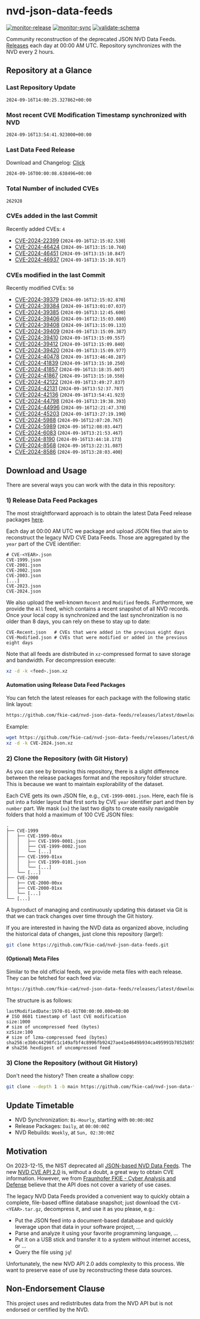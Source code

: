 # nvd-json-data-feeds

[![monitor-release](https://github.com/fkie-cad/nvd-json-data-feeds/actions/workflows/monitor_release.yml/badge.svg)](https://github.com/fkie-cad/nvd-json-data-feeds/actions/workflows/monitor_release.yml)
[![monitor-sync](https://github.com/fkie-cad/nvd-json-data-feeds/actions/workflows/monitor_sync.yml/badge.svg)](https://github.com/fkie-cad/nvd-json-data-feeds/actions/workflows/monitor_sync.yml)
[![validate-schema](https://github.com/fkie-cad/nvd-json-data-feeds/actions/workflows/validate_schema.yml/badge.svg)](https://github.com/fkie-cad/nvd-json-data-feeds/actions/workflows/validate_schema.yml)

Community reconstruction of the deprecated JSON NVD Data Feeds.
[Releases](https://github.com/fkie-cad/nvd-json-data-feeds/releases/latest) each day at 00:00 AM UTC.
Repository synchronizes with the NVD every 2 hours.

## Repository at a Glance

### Last Repository Update

```plain
2024-09-16T14:00:25.327862+00:00
```

### Most recent CVE Modification Timestamp synchronized with NVD

```plain
2024-09-16T13:54:41.923000+00:00
```

### Last Data Feed Release

Download and Changelog: [Click](https://github.com/fkie-cad/nvd-json-data-feeds/releases/latest)

```plain
2024-09-16T00:00:08.638496+00:00
```

### Total Number of included CVEs

```plain
262928
```

### CVEs added in the last Commit

Recently added CVEs: `4`

- [CVE-2024-22399](CVE-2024/CVE-2024-223xx/CVE-2024-22399.json) (`2024-09-16T12:15:02.530`)
- [CVE-2024-46424](CVE-2024/CVE-2024-464xx/CVE-2024-46424.json) (`2024-09-16T13:15:10.760`)
- [CVE-2024-46451](CVE-2024/CVE-2024-464xx/CVE-2024-46451.json) (`2024-09-16T13:15:10.847`)
- [CVE-2024-46937](CVE-2024/CVE-2024-469xx/CVE-2024-46937.json) (`2024-09-16T13:15:10.917`)


### CVEs modified in the last Commit

Recently modified CVEs: `50`

- [CVE-2024-39379](CVE-2024/CVE-2024-393xx/CVE-2024-39379.json) (`2024-09-16T12:15:02.870`)
- [CVE-2024-39384](CVE-2024/CVE-2024-393xx/CVE-2024-39384.json) (`2024-09-16T13:01:07.037`)
- [CVE-2024-39385](CVE-2024/CVE-2024-393xx/CVE-2024-39385.json) (`2024-09-16T13:12:45.600`)
- [CVE-2024-39406](CVE-2024/CVE-2024-394xx/CVE-2024-39406.json) (`2024-09-16T12:15:03.080`)
- [CVE-2024-39408](CVE-2024/CVE-2024-394xx/CVE-2024-39408.json) (`2024-09-16T13:15:09.133`)
- [CVE-2024-39409](CVE-2024/CVE-2024-394xx/CVE-2024-39409.json) (`2024-09-16T13:15:09.387`)
- [CVE-2024-39410](CVE-2024/CVE-2024-394xx/CVE-2024-39410.json) (`2024-09-16T13:15:09.557`)
- [CVE-2024-39412](CVE-2024/CVE-2024-394xx/CVE-2024-39412.json) (`2024-09-16T13:15:09.840`)
- [CVE-2024-39420](CVE-2024/CVE-2024-394xx/CVE-2024-39420.json) (`2024-09-16T13:15:09.977`)
- [CVE-2024-40478](CVE-2024/CVE-2024-404xx/CVE-2024-40478.json) (`2024-09-16T13:46:40.287`)
- [CVE-2024-41839](CVE-2024/CVE-2024-418xx/CVE-2024-41839.json) (`2024-09-16T13:15:10.250`)
- [CVE-2024-41857](CVE-2024/CVE-2024-418xx/CVE-2024-41857.json) (`2024-09-16T13:18:35.007`)
- [CVE-2024-41867](CVE-2024/CVE-2024-418xx/CVE-2024-41867.json) (`2024-09-16T13:15:10.550`)
- [CVE-2024-42122](CVE-2024/CVE-2024-421xx/CVE-2024-42122.json) (`2024-09-16T13:49:27.837`)
- [CVE-2024-42131](CVE-2024/CVE-2024-421xx/CVE-2024-42131.json) (`2024-09-16T13:52:37.707`)
- [CVE-2024-42136](CVE-2024/CVE-2024-421xx/CVE-2024-42136.json) (`2024-09-16T13:54:41.923`)
- [CVE-2024-44798](CVE-2024/CVE-2024-447xx/CVE-2024-44798.json) (`2024-09-16T13:19:38.393`)
- [CVE-2024-44996](CVE-2024/CVE-2024-449xx/CVE-2024-44996.json) (`2024-09-16T12:21:47.370`)
- [CVE-2024-45203](CVE-2024/CVE-2024-452xx/CVE-2024-45203.json) (`2024-09-16T13:27:19.190`)
- [CVE-2024-5988](CVE-2024/CVE-2024-59xx/CVE-2024-5988.json) (`2024-09-16T12:07:20.767`)
- [CVE-2024-5989](CVE-2024/CVE-2024-59xx/CVE-2024-5989.json) (`2024-09-16T12:08:03.447`)
- [CVE-2024-6083](CVE-2024/CVE-2024-60xx/CVE-2024-6083.json) (`2024-09-16T13:21:53.467`)
- [CVE-2024-8190](CVE-2024/CVE-2024-81xx/CVE-2024-8190.json) (`2024-09-16T13:44:18.173`)
- [CVE-2024-8568](CVE-2024/CVE-2024-85xx/CVE-2024-8568.json) (`2024-09-16T13:22:31.087`)
- [CVE-2024-8586](CVE-2024/CVE-2024-85xx/CVE-2024-8586.json) (`2024-09-16T13:28:03.400`)


## Download and Usage

There are several ways you can work with the data in this repository:

### 1) Release Data Feed Packages

The most straightforward approach is to obtain the latest Data Feed release packages [here](https://github.com/fkie-cad/nvd-json-data-feeds/releases/latest).

Each day at 00:00 AM UTC we package and upload JSON files that aim to reconstruct the legacy NVD CVE Data Feeds.
Those are aggregated by the `year` part of the CVE identifier:

```
# CVE-<YEAR>.json
CVE-1999.json
CVE-2001.json
CVE-2002.json
CVE-2003.json
[...]
CVE-2023.json
CVE-2024.json
```

We also upload the well-known `Recent` and `Modified` feeds.
Furthermore, we provide the `All` feed, which contains a recent snapshot of all NVD records.
Once your local copy is synchronized and the last synchronization is no older than 8 days, you can rely on these to stay up to date:

```plain
CVE-Recent.json   # CVEs that were added in the previous eight days
CVE-Modified.json # CVEs that were modified or added in the previous eight days
```

Note that all feeds are distributed in `xz`-compressed format to save storage and bandwidth.
For decompression execute:

```sh
xz -d -k <feed>.json.xz
```

#### Automation using Release Data Feed Packages

You can fetch the latest releases for each package with the following static link layout:

```sh
https://github.com/fkie-cad/nvd-json-data-feeds/releases/latest/download/CVE-<YEAR>.json.xz
```

Example:

```sh
wget https://github.com/fkie-cad/nvd-json-data-feeds/releases/latest/download/CVE-2024.json.xz
xz -d -k CVE-2024.json.xz
```

### 2) Clone the Repository (with Git History)

As you can see by browsing this repository, there is a slight difference between the release packages format and the repository folder structure.
This is because we want to maintain explorability of the dataset.

Each CVE gets its own JSON file, e.g., `CVE-1999-0001.json`.
Here, each file is put into a folder layout that first sorts by CVE `year` identifier part and then by `number` part.
We mask (`xx`) the last two digits to create easily navigable folders that hold a maximum of 100 CVE JSON files:

```plain
.
├── CVE-1999
│   ├── CVE-1999-00xx
│   │   ├── CVE-1999-0001.json
│   │   ├── CVE-1999-0002.json
│   │   └── [...]
│   ├── CVE-1999-01xx
│   │   ├── CVE-1999-0101.json
│   │   └── [...]
│   └── [...]
├── CVE-2000
│   ├── CVE-2000-00xx
│   ├── CVE-2000-01xx
│   └── [...]
└── [...]
```

A byproduct of managing and continuously updating this dataset via Git is that we can track changes over time through the Git history.

If you are interested in having the NVD data as organized above, including the historical data of changes, just clone this repository (large!):

```sh
git clone https://github.com/fkie-cad/nvd-json-data-feeds.git
```

#### (Optional) Meta Files

Similar to the old official feeds, we provide meta files with each release. They can be fetched for each feed via:

```sh
https://github.com/fkie-cad/nvd-json-data-feeds/releases/latest/download/CVE-<YEAR>.meta
```

The structure is as follows:

```plain
lastModifiedDate:1970-01-01T00:00:00.000+00:00                          # ISO 8601 timestamp of last CVE modification
size:1000                                                               # size of uncompressed feed (bytes)
xzSize:100                                                              # size of lzma-compressed feed (bytes)
sha256:e3b0c44298fc1c149afbf4c8996fb92427ae41e4649b934ca495991b7852b855 # sha256 hexdigest of uncompressed feed
```

### 3) Clone the Repository (without Git History)

Don't need the history? Then create a shallow copy:

```sh
git clone --depth 1 -b main https://github.com/fkie-cad/nvd-json-data-feeds.git
```


## Update Timetable

* NVD Synchronization: `Bi-Hourly`, starting with `00:00:00Z`
* Release Packages: `Daily`, at `00:00:00Z`
* NVD Rebuilds: `Weekly`, at `Sun, 02:30:00Z`


## Motivation

On 2023-12-15, the NIST deprecated all [JSON-based NVD Data Feeds](https://nvd.nist.gov/vuln/data-feeds#divRetirementBanner-1).
The new [NVD CVE API 2.0](https://nvd.nist.gov/developers/vulnerabilities) is, without a doubt, a great way to obtain CVE information.
However, we from [Fraunhofer FKIE - Cyber Analysis and Defense](https://www.fkie.fraunhofer.de/en/departments/cad.html) believe that the API does not cover a variety of use cases.

The legacy NVD Data Feeds provided a convenient way to quickly obtain a complete, file-based offline database snapshot; just download the `CVE-<YEAR>.tar.gz`, decompress it, and use it as you please, e.g.:

- Put the JSON feed into a document-based database and quickly leverage upon that data in your software project, ...
- Parse and analyze it using your favorite programming language, ...
- Put it on a USB stick and transfer it to a system without internet access, or ...
- Query the file using `jq`!

Unfortunately, the new NVD API 2.0 adds complexity to this process.
We want to preserve ease of use by reconstructing these data sources.

## Non-Endorsement Clause

This project uses and redistributes data from the NVD API but is not endorsed or certified by the NVD.